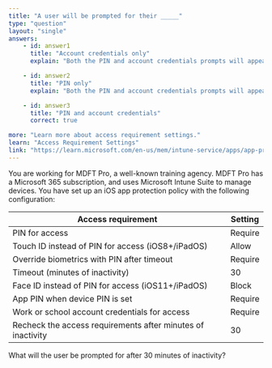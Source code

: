 ```yaml
---
title: "A user will be prompted for their _____"
type: "question"
layout: "single"
answers:
    - id: answer1
      title: "Account credentials only"
      explain: "Both the PIN and account credentials prompts will appear, because 'PIN for access' and 'Work or school account credentials for access' are set to Require."

    - id: answer2
      title: "PIN only"
      explain: "Both the PIN and account credentials prompts will appear, because 'PIN for access' and 'Work or school account credentials for access' are set to Require."

    - id: answer3
      title: "PIN and account credentials"
      correct: true

more: "Learn more about access requirement settings."
learn: "Access Requirement Settings"
link: "https://learn.microsoft.com/en-us/mem/intune-service/apps/app-protection-policy-settings-ios#access-requirements"
---
```

You are working for MDFT Pro, a well-known training agency. MDFT Pro has a Microsoft 365 subscription, and uses Microsoft Intune Suite to manage devices. You have set up an iOS app protection policy with the following configuration:

| Access requirement                                       | Setting  |
|----------------------------------------------------------|----------|
| PIN for access                                           | Require  |
| Touch ID instead of PIN for access (iOS8+/iPadOS)        | Allow    |
| Override biometrics with PIN after timeout               | Require  |
| Timeout (minutes of inactivity)                          | 30       |
| Face ID instead of PIN for access (iOS11+/iPadOS)        | Block    |
| App PIN when device PIN is set                           | Require  |
| Work or school account credentials for access            | Require  |
| Recheck the access requirements after minutes of inactivity | 30       |

What will the user be prompted for after 30 minutes of inactivity?
